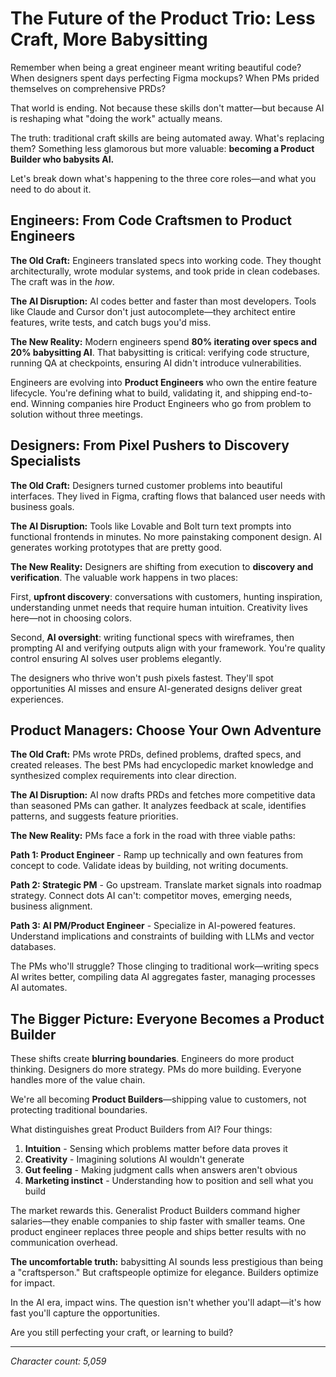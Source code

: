 # The Future of the Product Trio: Less Craft, More Babysitting

Remember when being a great engineer meant writing beautiful code? When designers spent days perfecting Figma mockups? When PMs prided themselves on comprehensive PRDs?

That world is ending. Not because these skills don't matter—but because AI is reshaping what "doing the work" actually means.

The truth: traditional craft skills are being automated away. What's replacing them? Something less glamorous but more valuable: **becoming a Product Builder who babysits AI.**

Let's break down what's happening to the three core roles—and what you need to do about it.

## Engineers: From Code Craftsmen to Product Engineers

**The Old Craft:** Engineers translated specs into working code. They thought architecturally, wrote modular systems, and took pride in clean codebases. The craft was in the *how*.

**The AI Disruption:** AI codes better and faster than most developers. Tools like Claude and Cursor don't just autocomplete—they architect entire features, write tests, and catch bugs you'd miss.

**The New Reality:** Modern engineers spend **80% iterating over specs and 20% babysitting AI**. That babysitting is critical: verifying code structure, running QA at checkpoints, ensuring AI didn't introduce vulnerabilities.

Engineers are evolving into **Product Engineers** who own the entire feature lifecycle. You're defining what to build, validating it, and shipping end-to-end. Winning companies hire Product Engineers who go from problem to solution without three meetings.

## Designers: From Pixel Pushers to Discovery Specialists

**The Old Craft:** Designers turned customer problems into beautiful interfaces. They lived in Figma, crafting flows that balanced user needs with business goals.

**The AI Disruption:** Tools like Lovable and Bolt turn text prompts into functional frontends in minutes. No more painstaking component design. AI generates working prototypes that are pretty good.

**The New Reality:** Designers are shifting from execution to **discovery and verification**. The valuable work happens in two places:

First, **upfront discovery**: conversations with customers, hunting inspiration, understanding unmet needs that require human intuition. Creativity lives here—not in choosing colors.

Second, **AI oversight**: writing functional specs with wireframes, then prompting AI and verifying outputs align with your framework. You're quality control ensuring AI solves user problems elegantly.

The designers who thrive won't push pixels fastest. They'll spot opportunities AI misses and ensure AI-generated designs deliver great experiences.

## Product Managers: Choose Your Own Adventure

**The Old Craft:** PMs wrote PRDs, defined problems, drafted specs, and created releases. The best PMs had encyclopedic market knowledge and synthesized complex requirements into clear direction.

**The AI Disruption:** AI now drafts PRDs and fetches more competitive data than seasoned PMs can gather. It analyzes feedback at scale, identifies patterns, and suggests feature priorities.

**The New Reality:** PMs face a fork in the road with three viable paths:

**Path 1: Product Engineer** - Ramp up technically and own features from concept to code. Validate ideas by building, not writing documents.

**Path 2: Strategic PM** - Go upstream. Translate market signals into roadmap strategy. Connect dots AI can't: competitor moves, emerging needs, business alignment.

**Path 3: AI PM/Product Engineer** - Specialize in AI-powered features. Understand implications and constraints of building with LLMs and vector databases.

The PMs who'll struggle? Those clinging to traditional work—writing specs AI writes better, compiling data AI aggregates faster, managing processes AI automates.

## The Bigger Picture: Everyone Becomes a Product Builder

These shifts create **blurring boundaries**. Engineers do more product thinking. Designers do more strategy. PMs do more building. Everyone handles more of the value chain.

We're all becoming **Product Builders**—shipping value to customers, not protecting traditional boundaries.

What distinguishes great Product Builders from AI? Four things:

1. **Intuition** - Sensing which problems matter before data proves it
2. **Creativity** - Imagining solutions AI wouldn't generate
3. **Gut feeling** - Making judgment calls when answers aren't obvious
4. **Marketing instinct** - Understanding how to position and sell what you build

The market rewards this. Generalist Product Builders command higher salaries—they enable companies to ship faster with smaller teams. One product engineer replaces three people and ships better results with no communication overhead.

**The uncomfortable truth:** babysitting AI sounds less prestigious than being a "craftsperson." But craftspeople optimize for elegance. Builders optimize for impact.

In the AI era, impact wins. The question isn't whether you'll adapt—it's how fast you'll capture the opportunities.

Are you still perfecting your craft, or learning to build?

---

*Character count: 5,059*
